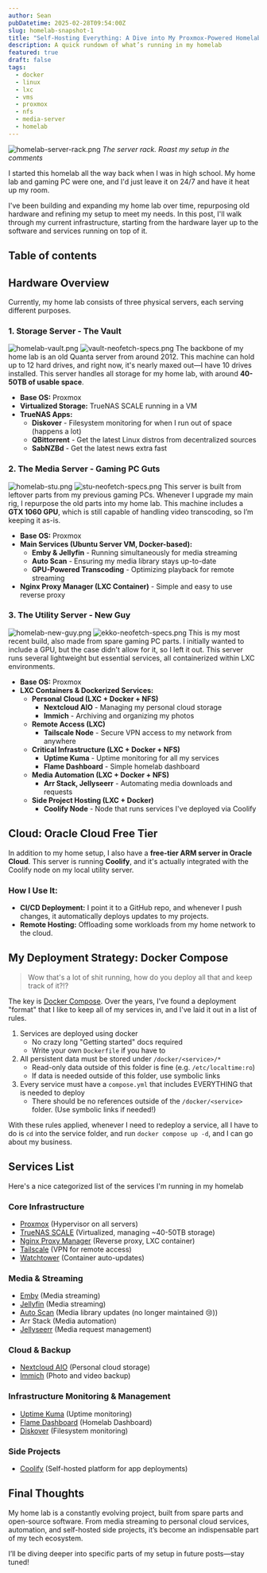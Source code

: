 ```yaml
---
author: Sean
pubDatetime: 2025-02-28T09:54:00Z
slug: homelab-snapshot-1
title: "Self-Hosting Everything: A Dive into My Proxmox-Powered Homelab"
description: A quick rundown of what’s running in my homelab
featured: true
draft: false
tags:
  - docker
  - linux
  - lxc
  - vms
  - proxmox
  - nfs
  - media-server
  - homelab
---
```

![homelab-server-rack.png](@/assets/blog/homelab-server-rack.png)
*The server rack. Roast my setup in the comments*

I started this homelab all the way back when I was in high school. My home lab and gaming PC were one, and I'd just leave it on 24/7 and have it heat up my room.

I've been building and expanding my home lab over time, repurposing old hardware and refining my setup to meet my needs. In this post, I'll walk through my current infrastructure, starting from the hardware layer up to the software and services running on top of it.

## Table of contents
## Hardware Overview

Currently, my home lab consists of three physical servers, each serving different purposes.

### 1. Storage Server - The Vault

![homelab-vault.png](@/assets/blog/homelab-vault.png)
![vault-neofetch-specs.png](@/assets/blog/vault-neofetch-specs.png)
The backbone of my home lab is an old Quanta server from around 2012. This machine can hold up to 12 hard drives, and right now, it's nearly maxed out—I have 10 drives installed. This server handles all storage for my home lab, with around **40-50TB of usable space**.

- **Base OS:** Proxmox
- **Virtualized Storage:** TrueNAS SCALE running in a VM
- **TrueNAS Apps:**
	- **Diskover** - Filesystem monitoring for when I run out of space (happens a lot)
	- **QBittorrent** - Get the latest Linux distros from decentralized sources
	- **SabNZBd** - Get the latest news extra fast

### 2. The Media Server - Gaming PC Guts

![homelab-stu.png](@/assets/blog/homelab-stu.png)
![stu-neofetch-specs.png](@/assets/blog/stu-neofetch-specs.png)
This server is built from leftover parts from my previous gaming PCs. Whenever I upgrade my main rig, I repurpose the old parts into my home lab. This machine includes a **GTX 1060 GPU**, which is still capable of handling video transcoding, so I’m keeping it as-is.

- **Base OS:** Proxmox
- **Main Services (Ubuntu Server VM, Docker-based):**
    - **Emby & Jellyfin** - Running simultaneously for media streaming
    - **Auto Scan** - Ensuring my media library stays up-to-date
    - **GPU-Powered Transcoding** - Optimizing playback for remote streaming
- **Nginx Proxy Manager (LXC Container)** - Simple and easy to use reverse proxy

### 3. The Utility Server - New Guy

![homelab-new-guy.png](@/assets/blog/homelab-new-guy.png)
![ekko-neofetch-specs.png](@/assets/blog/ekko-neofetch-specs.png)
This is my most recent build, also made from spare gaming PC parts. I initially wanted to include a GPU, but the case didn't allow for it, so I left it out. This server runs several lightweight but essential services, all containerized within LXC environments.

- **Base OS:** Proxmox
- **LXC Containers & Dockerized Services:**
    - **Personal Cloud (LXC + Docker + NFS)**
        - **Nextcloud AIO** - Managing my personal cloud storage
        - **Immich** - Archiving and organizing my photos
    - **Remote Access (LXC)**
        - **Tailscale Node** - Secure VPN access to my network from anywhere
    - **Critical Infrastructure (LXC + Docker + NFS)**
        - **Uptime Kuma** - Uptime monitoring for all my services
        - **Flame Dashboard** - Simple homelab dashboard
    - **Media Automation (LXC + Docker + NFS)**
        - **Arr Stack, Jellyseerr** - Automating media downloads and requests
    - **Side Project Hosting (LXC + Docker)**
        - **Coolify Node** - Node that runs services I've deployed via Coolify

## Cloud: Oracle Cloud Free Tier

In addition to my home setup, I also have a **free-tier ARM server in Oracle Cloud**. This server is running **Coolify**, and it's actually integrated with the Coolify node on my local utility server.

### How I Use It:

- **CI/CD Deployment:** I point it to a GitHub repo, and whenever I push changes, it automatically deploys updates to my projects.
- **Remote Hosting:** Offloading some workloads from my home network to the cloud.

## My Deployment Strategy: Docker Compose

> Wow that's a lot of shit running, how do you deploy all that and keep track of it?!?
 
The key is [Docker Compose](https://docs.docker.com/compose/). Over the years, I've found a deployment "format" that I like to keep all of my services in, and I've laid it out in a list of rules.

1. Services are deployed using docker
	- No crazy long "Getting started" docs required
	- Write your own `Dockerfile` if you have to
2. All persistent data must be stored under `/docker/<service>/*`
	- Read-only data outside of this folder is fine (e.g. `/etc/localtime:ro`)
	- If data is needed outside of this folder, use symbolic links
3. Every service must have a `compose.yml` that includes EVERYTHING that is needed to deploy
	- There should be no references outside of the `/docker/<service>` folder. (Use symbolic links if needed!)

With these rules applied, whenever I need to redeploy a service, all I have to do is `cd` into the service folder, and run `docker compose up -d`, and I can go about my business.
## Services List

Here's a nice categorized list of the services I'm running in my homelab

### Core Infrastructure

- [Proxmox](https://www.proxmox.com/en/) (Hypervisor on all servers)
- [TrueNAS SCALE](https://www.truenas.com/truenas-scale/) (Virtualized, managing ~40-50TB storage)
- [Nginx Proxy Manager](https://nginxproxymanager.com/) (Reverse proxy, LXC container)
- [Tailscale](https://tailscale.com/) (VPN for remote access)
- [Watchtower](https://github.com/containrrr/watchtower) (Container auto-updates)

### Media & Streaming

- [Emby](https://emby.media/) (Media streaming)
- [Jellyfin](https://jellyfin.org/) (Media streaming)
- [Auto Scan](https://github.com/Cloudbox/autoscan) (Media library updates (no longer maintained 😢))
- Arr Stack (Media automation)
- [Jellyseerr](https://github.com/fallenbagel/jellyseerr) (Media request management)

### Cloud & Backup

- [Nextcloud AIO](https://github.com/nextcloud/all-in-one) (Personal cloud storage)
- [Immich](https://immich.app/) (Photo and video backup)

### Infrastructure Monitoring & Management

- [Uptime Kuma](https://uptime.kuma.pet/) (Uptime monitoring)
- [Flame Dashboard](https://github.com/fdarveau/flame) (Homelab Dashboard)
- [Diskover](https://diskoverdata.com/) (Filesystem monitoring)

### Side Projects

- [Coolify](https://coolify.io/) (Self-hosted platform for app deployments)

## **Final Thoughts**

My home lab is a constantly evolving project, built from spare parts and open-source software. From media streaming to personal cloud services, automation, and self-hosted side projects, it’s become an indispensable part of my tech ecosystem.

I’ll be diving deeper into specific parts of my setup in future posts—stay tuned!